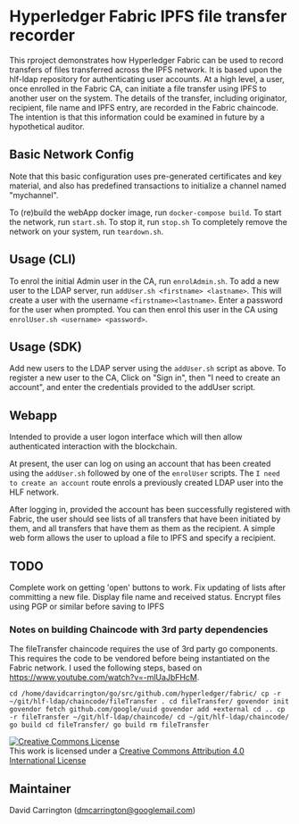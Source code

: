 # Hyperledger Fabric IPFS file transfer recorder

This rproject demonstrates how Hyperledger Fabric can be used to record transfers of files transferred across the IPFS network. It is based upon the hlf-ldap repository for authenticating user accounts. At a high level, a user, once enrolled in the Fabric CA, can initiate a file transfer using IPFS to another user on the system. The details of the transfer, including originator, recipient, file name and IPFS entry, are recorded in the Fabric chaincode. The intention is that this information could be examined in future by a hypothetical auditor.

## Basic Network Config

Note that this basic configuration uses pre-generated certificates and
key material, and also has predefined transactions to initialize a 
channel named "mychannel".

To (re)build the webApp docker image, run ``docker-compose build``.
To start the network, run ``start.sh``.
To stop it, run ``stop.sh``
To completely remove the network on your system, run ``teardown.sh``.

## Usage (CLI)
To enrol the initial Admin user in the CA, run ``enrolAdmin.sh``.
To add a new user to the LDAP server, run ``addUser.sh <firstname> <lastname>``. This will create a user with the username ``<firstname><lastname>``. Enter a password for the user when prompted. You can then enrol this user in the CA using ``enrolUser.sh <username> <password>``.

## Usage (SDK)
Add new users to the LDAP server using the ``addUser.sh`` script as above.
To register a new user to the CA, Click on "Sign in", then "I need to create an account", and enter the credentials provided to the addUser script.

## Webapp
Intended to provide a user logon interface which will then allow authenticated interaction with the blockchain.

At present, the user can log on using an account that has been created using the ``addUser.sh`` followed by one of the ``enrolUser`` scripts.
The ``I need to create an account`` route enrols a previously created LDAP user into the HLF network.

After logging in, provided the account has been successfully registered with Fabric, the user should see lists of all transfers that have been initiated by them, and all transfers that have them as them as the recipient. A simple web form allows the user to upload a file to IPFS and specify a recipient.

## TODO
Complete work on getting 'open' buttons to work.
Fix updating of lists after committing a new file.
Display file name and received status. 
Encrypt files using PGP or similar before saving to IPFS

### Notes on building Chaincode with 3rd party dependencies
The fileTransfer chaincode requires the use of 3rd party go components. This requires the code to be vendored before being instantiated on the Fabric network. I used the following steps, based on https://www.youtube.com/watch?v=-mlUaJbFHcM.

``cd /home/davidcarrington/go/src/github.com/hyperledger/fabric/
cp -r ~/git/hlf-ldap/chaincode/fileTransfer .
cd fileTransfer/
govendor init
govendor fetch github.com/google/uuid
govendor add +external
cd ..
cp -r fileTransfer ~/git/hlf-ldap/chaincode/
cd ~/git/hlf-ldap/chaincode/
go build
cd fileTransfer/
go build
rm fileTransfer``

<a rel="license" href="http://creativecommons.org/licenses/by/4.0/"><img alt="Creative Commons License" style="border-width:0" src="https://i.creativecommons.org/l/by/4.0/88x31.png" /></a><br />This work is licensed under a <a rel="license" href="http://creativecommons.org/licenses/by/4.0/">Creative Commons Attribution 4.0 International License</a>

## Maintainer
David Carrington (dmcarrington@googlemail.com)
